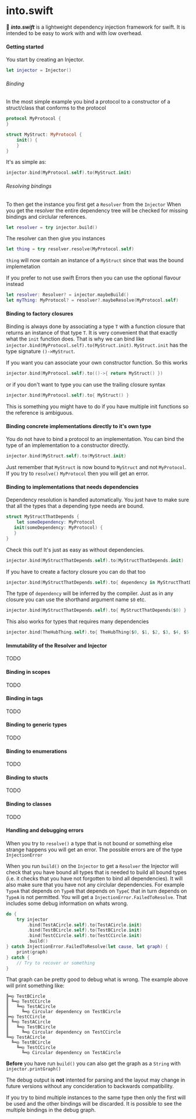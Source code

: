 # into.swift

:syringe: _**into.swift**_ is a lightweight dependency injection framework for swift.
It is intended to be easy to work with and with low overhead.


#### Getting started

You start by creating an Injector. 

```swift
let injector = Injector()
```

###### Binding
In the most simple example you bind a protocol to a constructor of a struct/class that conforms to the protocol

```swift
protocol MyProtocol {
}

struct MyStruct: MyProtocol {
    init() {
    }
}
```

It's as simple as:

```swift
injector.bind(MyProtocol.self).to(MyStruct.init)

```

###### Resolving bindings
To then get the instance you first get a `Resolver` from the `Injector`
When you get the resolver the entire dependency tree will be checked for missing bindings and circlular references.

```swift
let resolver = try injector.build()
```

The resolver can then give you instances

```swift
let thing = try resolver.resolve(MyProtocol.self)
```

`thing` will now contain an instance of a `MyStruct` since that was the bound implemetation

If you prefer to not use swift Errors then you can use the optional flavour instead

```swift
let resolver: Resolver? = injector.maybeBuild()
let myThing: MyProtocol? = resolver?.maybeResolve(MyProtocol.self)
```

#### Binding to factory closures
Binding is always done by associating a type `T` with a function closure that returns an instance of that type `T`.
It is very convenient that that exactly what the `init` function does. That is why we can bind like `injector.bind(MyProtocol.self).to(MyStruct.init)`.
`MyStruct.init` has the type signature `()->MyStruct`.

If you want you can associate your own constructor function.
So this works

```swift
injector.bind(MyProtocol.self).to(()->{ return MyStruct() })
```

or if you don't want to type you can use the trailing closure syntax

```swift
injector.bind(MyProtocol.self).to{ MyStruct() }
```

This is something you might have to do if you have multiple init functions so the reference is ambiguous.

#### Binding concrete implementations directly to it's own type
You do not have to bind a protocol to an implementation. You can bind the type of an implementation to a constructor directly.

```swift
injector.bind(MyStruct.self).to(MyStruct.init)
```

Just remember that `MyStruct` is now bound to `MyStruct` and not `MyProtocol`. If you try to `resolve()` `MyProtocol` then you will get an error.

#### Binding to implementations that needs dependencies
Dependency resolution is handled automatically. You just have to make sure that all the types that a depending type needs are bound.

```swift
struct MyStructThatDepends {
	let someDependency: MyProtocol
   init(someDependency: MyProtocol) {
   }
}
```

Check this out! It's just as easy as without dependencies.

```swift
injector.bind(MyStructThatDepends.self).to(MyStructThatDepends.init)
```

If you have to create a factory closure you can do that too

```swift
injector.bind(MyStructThatDepends.self).to{ dependency in MyStructThatDepends(dependency) }
```

The type of `dependency` will be inferred by the compiler. Just as in any closure you can use the shorthand argument name `$0` etc.

```swift
injector.bind(MyStructThatDepends.self).to{ MyStructThatDepends($0) }
```
This also works for types that requires many dependencies

```swift
injector.bind(TheHubThing.self).to{ TheHubThing($0, $1, $2, $3, $4, $5) }
```

#### Immutability of the Resolver and Injector
TODO

#### Binding in scopes
TODO

#### Binding in tags
TODO

#### Binding to generic types
TODO

#### Binding to enumerations
TODO

#### Binding to stucts
TODO

#### Binding to classes
TODO

#### Handling and debugging errors
When you try to `resolve()` a type that is not bound or something else strange happens you will get an error.
The possible errors are of the type `InjectionError`

When you run `build()` on the `Injector` to get a `Resolver` the Injector will check that you have bound all types that is needed to build all bound types (i.e. it checks that you have not forgotten to bind all dependencies).
It will also make sure that you have not any circlular dependencies. For example `TypeA` that depends on `TypeB` that depends on `TypeC` that in turn depends on `TypeA` is not permitted.
You will get a `InjectionError.FailedToResolve`. That includes some debug information on whats wrong.

```swift
do {
    try injector
        .bind(TestACircle.self).to(TestACircle.init)
        .bind(TestBCircle.self).to(TestBCircle.init)
        .bind(TestCCircle.self).to(TestCCircle.init)
        .build()
} catch InjectionError.FailedToResolve(let cause, let graph) {
    print(graph)
} catch {
    // Try to recover or something
}
```

That graph can be pretty good to debug what is wrong. The example above will print something like:

```
╠═◎ TestBCircle 
║ ╚═◎ TestCCircle 
║   ╚═◎ TestACircle 
║     ╚═◎ Circular dependency on TestBCircle 
╠═◎ TestCCircle 
║ ╚═◎ TestACircle 
║   ╚═◎ TestBCircle 
║     ╚═◎ Circular dependency on TestCCircle 
╚═◎ TestACircle 
  ╚═◎ TestBCircle 
    ╚═◎ TestCCircle 
      ╚═◎ Circular dependency on TestACircle 
```
**Before** you have run `build()` you can also get the graph as a `String` with `injector.printGraph()`

The debug output is **not** intented for parsing and the layout may change in future versions without any concideration to backwards compatibility.

If you try to bind multiple instances to the same type then only the first will be used and the other bindings will be discarded. It is possible to see the multiple bindings in the debug graph.





